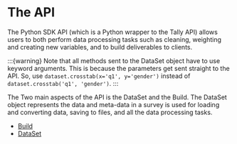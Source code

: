 # The API

The Python SDK API (which is a Python wrapper to the Tally API) allows users to both perform data processing tasks such as cleaning, weighting and creating new variables, and to build deliverables to clients.

:::{warning}
Note that all methods sent to the DataSet object have to use keyword arguments. This is because the parameters get sent straight to the API. So, use `dataset.crosstab(x='q1', y='gender')` instead of `dataset.crosstab('q1', 'gender')`.
:::


The Two main aspects of the API is the DataSet and the Build. The DataSet object represents the data and meta-data in a survey is used for loading and converting data, saving to files, and all the data processing tasks.

- [Build](api_build)
- [DataSet](api_dataset)